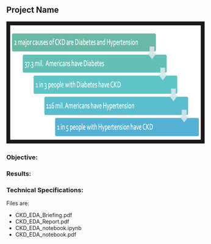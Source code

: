 ## Project Name

<img src="./ckd.png" 
 width="500" height="300" border="10" />

### Objective:


### Results:




### Technical Specifications:
Files are:
* CKD_EDA_Briefing.pdf
* CKD_EDA_Report.pdf
* CKD_EDA_notebook.ipynb
* CKD_EDA_notebook.pdf
